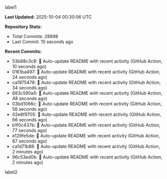 
label1 
<!-- ACTIVITY_START -->
**Last Updated:** 2025-10-04 00:30:06 UTC

**Repository Stats:**
- Total Commits: 28898
- Last Commit: 10 seconds ago

**Recent Commits:**
- 53b88c3c8: 🤖 Auto-update README with recent activity (GitHub Action, 10 seconds ago)
- 0161ba497: 🤖 Auto-update README with recent activity (GitHub Action, 24 seconds ago)
- ca1975476: 🤖 Auto-update README with recent activity (GitHub Action, 34 seconds ago)
- 683c590a5: 🤖 Auto-update README with recent activity (GitHub Action, 48 seconds ago)
- 03bd1066c: 🤖 Auto-update README with recent activity (GitHub Action, 56 seconds ago)
- 02e8f9705: 🤖 Auto-update README with recent activity (GitHub Action, 66 seconds ago)
- b1f0c437b: 🤖 Auto-update README with recent activity (GitHub Action, 77 seconds ago)
- e129fe5de: 🤖 Auto-update README with recent activity (GitHub Action, 87 seconds ago)
- ca1d71b88: 🤖 Auto-update README with recent activity (GitHub Action, 2 minutes ago)
- 96c53ed0b: 🤖 Auto-update README with recent activity (GitHub Action, 2 minutes ago)
<!-- ACTIVITY_END -->

label2
